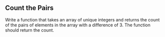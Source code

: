 ## Count the Pairs
Write a function that takes an array of unique integers and returns the count of the pairs of elements in the array with a difference of 3. The function should return the count. 